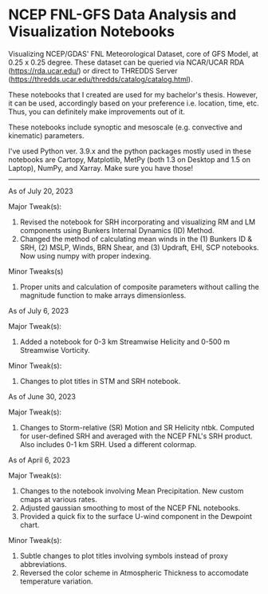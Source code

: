 # NCEP FNL-GFS Data Analysis and Visualization Notebooks

Visualizing NCEP/GDAS' FNL Meteorological Dataset, core of GFS Model, 
at 0.25 x 0.25 degree. These dataset can be queried via NCAR/UCAR RDA (https://rda.ucar.edu/) or
direct to THREDDS Server (https://thredds.ucar.edu/thredds/catalog/catalog.html).

These notebooks that I created are used for my bachelor's thesis. However, it 
can be used, accordingly based on your preference i.e. location, time, etc. Thus, you can definitely
make improvements out of it.

These notebooks include synoptic and mesoscale (e.g. convective and kinematic) parameters.

I've used Python ver. 3.9.x and the python packages mostly used in these notebooks are Cartopy, Matplotlib, MetPy (both 1.3 on Desktop and 1.5 on Laptop), NumPy, and Xarray. Make sure you have those!

---------------
As of July 20, 2023

Major Tweak(s):
1. Revised the notebook for SRH incorporating and visualizing RM and LM components using Bunkers Internal Dynamics (ID) Method.
2. Changed the method of calculating mean winds in the (1) Bunkers ID & SRH, (2) MSLP, Winds, BRN Shear, and (3) Updraft, EHI, SCP notebooks. Now using numpy with proper indexing.

Minor Tweaks(s)
1. Proper units and calculation of composite parameters without calling the magnitude function to make arrays dimensionless.

As of July 6, 2023

Major Tweak(s):
1. Added a notebook for 0-3 km Streamwise Helicity and 0-500 m Streamwise Vorticity.

Minor Tweak(s):
1. Changes to plot titles in STM and SRH notebook.

As of June 30, 2023

Major Tweak(s):
1. Changes to Storm-relative (SR) Motion and SR Helicity ntbk. Computed for user-defined SRH and averaged
with the NCEP FNL's SRH product. Also includes 0-1 km SRH. Used a different colormap.

As of April 6, 2023

Major Tweak(s):
1. Changes to the notebook involving Mean Precipitation. New custom cmaps at various rates.
2. Adjusted gaussian smoothing to most of the NCEP FNL notebooks.
3. Provided a quick fix to the surface U-wind component in the Dewpoint chart. 

Minor Tweak(s):
1. Subtle changes to plot titles involving symbols instead of proxy abbreviations. 
2. Reversed the color scheme in Atmospheric Thickness to accomodate temperature variation.
